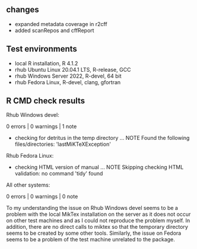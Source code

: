 ## changes

* expanded metadata coverage in r2cff
* added scanRepos and cffReport

## Test environments
* local R installation, R 4.1.2
* rhub Ubuntu Linux 20.04.1 LTS, R-release, GCC
* rhub Windows Server 2022, R-devel, 64 bit
* rhub Fedora Linux, R-devel, clang, gfortran

## R CMD check results

Rhub Windows devel: 

0 errors | 0 warnings | 1 note

* checking for detritus in the temp directory ... NOTE
Found the following files/directories:
  'lastMiKTeXException'
  
Rhub Fedora Linux:

* checking HTML version of manual ... NOTE
Skipping checking HTML validation: no command 'tidy' found  
  
All other systems:

0 errors | 0 warnings | 0 note

To my understanding the issue on Rhub Windows devel seems to be a problem with the local MikTex installation on the server as it does not occur on other test machines and as I could not reproduce the problem myself. In addition, there are no direct calls to miktex so that the temporary directory seems to be created by some other tools. Similarly, the issue on Fedora seems to be a problem of the test machine unrelated to the package.
